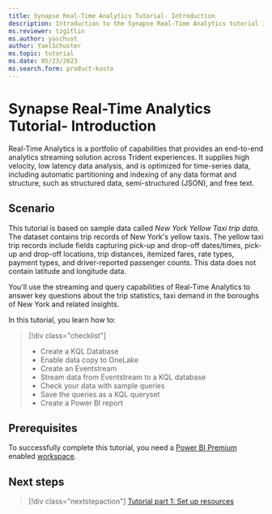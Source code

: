 ```yaml
---
title: Synapse Real-Time Analytics Tutorial- Introduction
description: Introduction to the Synapse Real-Time Analytics tutorial in Microsoft Fabric
ms.reviewer: tzgitlin
ms.author: yaschust
author: YaelSchuster
ms.topic: tutorial
ms.date: 05/23/2023
ms.search.form: product-kusto
---
```


# Synapse Real-Time Analytics Tutorial- Introduction

Real-Time Analytics is a portfolio of capabilities that provides an
end-to-end analytics streaming solution across Trident experiences. It
supplies high velocity, low latency data analysis, and is optimized for
time-series data, including automatic partitioning and indexing of any
data format and structure, such as structured data, semi-structured
(JSON), and free text.

## Scenario

This tutorial is based on sample data called *New York Yellow Taxi trip data*. The dataset contains trip records of New York's yellow taxis. The yellow taxi trip records include fields capturing pick-up and drop-off dates/times, pick-up and drop-off locations, trip distances, itemized fares, rate types, payment types, and driver-reported passenger counts. This data does not contain latitude and longitude data.

You'll use the streaming and query capabilities of Real-Time Analytics to answer key questions about the trip statistics, taxi demand in the boroughs of New York and related insights.

In this tutorial, you learn how to:

> [!div class="checklist"]
> * Create a KQL Database
> * Enable data copy to OneLake
> * Create an Eventstream
> * Stream data from Eventstream to a KQL database
> * Check your data with sample queries
> * Save the queries as a KQL queryset
> * Create a Power BI report

## Prerequisites

To successfully complete this tutorial, you need a [Power BI Premium](/power-bi/enterprise/service-admin-premium-purchase) enabled [workspace](../get-started/create-workspaces.md).


## Next steps

> [!div class="nextstepaction"]
> [Tutorial part 1: Set up resources](tutorial-1-resources.md)